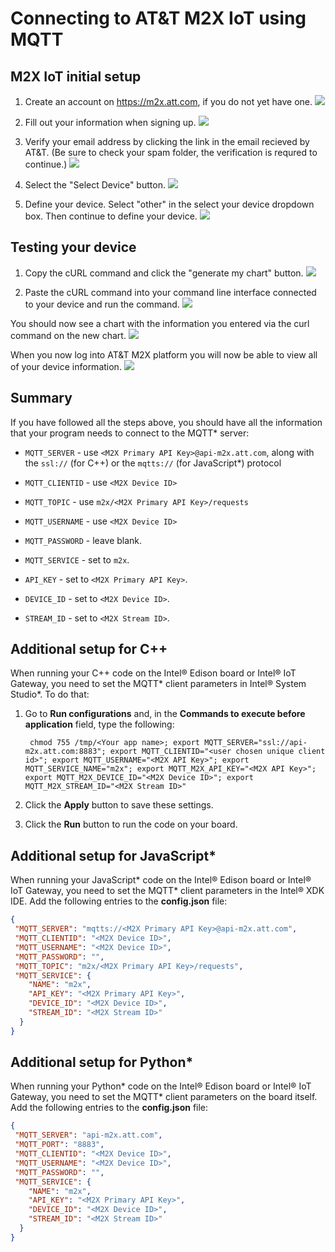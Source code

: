 # Connecting to AT&T M2X IoT using MQTT

## M2X IoT initial setup

1. Create an account on https://m2x.att.com, if you do not yet have one.
![](./images/att-m2x/m2x-signup.png)

2. Fill out your information when signing up.
![](./images/att-m2x/signup-info.png)

3. Verify your email address by clicking the link in the email recieved by AT&T. (Be sure to check your spam folder, the verification is requred to continue.)
![](./images/att-m2x/verify-email.png)

4. Select the "Select Device" button.
![](./images/att-m2x/select-device.png)

5. Define your device. Select "other" in the select your device dropdown box. Then continue to define your device.
![](./images/att-m2x/define-device.png)

## Testing your device

1. Copy the cURL command and click the "generate my chart" button.
![](./images/att-m2x/test-device.png)

2. Paste the cURL command into your command line interface connected to your device and run the command.
![](./images/att-m2x/test-device-2.png)

You should now see a chart with the information you entered via the curl command on the new chart.
![](./images/att-m2x/generate-chart.png)

When you now log into AT&T M2X platform you will now be able to view all of your device information.
![](./images/att-m2x/device-info.png)

## Summary

If you have followed all the steps above, you should have all the information that your program needs to connect to the MQTT\* server:

- `MQTT_SERVER` - use `<M2X Primary API Key>@api-m2x.att.com`, along with the `ssl://` (for C++) or the `mqtts://` (for JavaScript\*) protocol

- `MQTT_CLIENTID` - use `<M2X Device ID>`

- `MQTT_TOPIC` - use `m2x/<M2X Primary API Key>/requests`

- `MQTT_USERNAME` - use `<M2X Device ID>`

- `MQTT_PASSWORD` - leave blank.

- `MQTT_SERVICE` - set to `m2x`.

- `API_KEY` - set to `<M2X Primary API Key>`.

- `DEVICE_ID` - set to `<M2X Device ID>`.

- `STREAM_ID` - set to `<M2X Stream ID>`.

## Additional setup for C++

When running your C++ code on the Intel® Edison board or Intel® IoT Gateway, you need to set the MQTT\* client parameters in Intel® System Studio\*. To do that:

1. Go to **Run configurations** and, in the **Commands to execute before application** field, type the following:

        chmod 755 /tmp/<Your app name>; export MQTT_SERVER="ssl://api-m2x.att.com:8883"; export MQTT_CLIENTID="<user chosen unique client id>"; export MQTT_USERNAME="<M2X API Key>"; export MQTT_SERVICE_NAME="m2x"; export MQTT_M2X_API_KEY="<M2X API Key>"; export MQTT_M2X_DEVICE_ID="<M2X Device ID>"; export MQTT_M2X_STREAM_ID="<M2X Stream ID>"

2. Click the **Apply** button to save these settings.
3. Click the **Run** button to run the code on your board.

## Additional setup for JavaScript\*

When running your JavaScript\* code on the Intel® Edison board or Intel® IoT Gateway, you need to set the MQTT\* client parameters in the Intel® XDK IDE. Add the following entries to the **config.json** file:

```json
{
 "MQTT_SERVER": "mqtts://<M2X Primary API Key>@api-m2x.att.com",
 "MQTT_CLIENTID": "<M2X Device ID>",
 "MQTT_USERNAME": "<M2X Device ID>",
 "MQTT_PASSWORD": "",
 "MQTT_TOPIC": "m2x/<M2X Primary API Key>/requests",
 "MQTT_SERVICE": {
    "NAME": "m2x",
    "API_KEY": "<M2X Primary API Key>",
    "DEVICE_ID": "<M2X Device ID>",
    "STREAM_ID": "<M2X Stream ID>"
  }
}
```

## Additional setup for Python\*

When running your Python\* code on the Intel® Edison board or Intel® IoT Gateway, you need to set the MQTT\* client parameters on the board itself. Add the following entries to the **config.json** file:

```json
{
 "MQTT_SERVER": "api-m2x.att.com",
 "MQTT_PORT": "8883",
 "MQTT_CLIENTID": "<M2X Device ID>",
 "MQTT_USERNAME": "<M2X Device ID>",
 "MQTT_PASSWORD": "",
 "MQTT_SERVICE": {
    "NAME": "m2x",
    "API_KEY": "<M2X Primary API Key>",
    "DEVICE_ID": "<M2X Device ID>",
    "STREAM_ID": "<M2X Stream ID>"
  }
}
```
